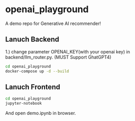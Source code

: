 # openai_playground
A demo repo for Generative AI recommender!

## Lanuch Backend
1.) change parameter OPENAI_KEY(with your openai key) in backend/llm_router.py. (MUST Support GhatGPT4)
```sh
cd openai_playground
docker-compose up -d --build
```

## Lanuch Frontend

```sh
cd openai_playground
jupyter-notebook
```
And open demo.ipynb in browser.